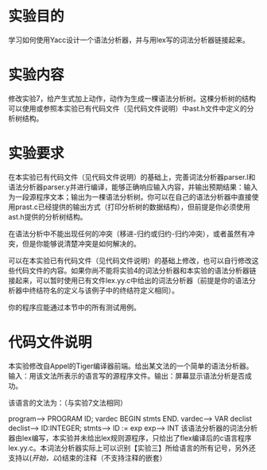 # 实验目的
学习如何使用Yacc设计一个语法分析器，并与用lex写的词法分析器链接起来。

# 实验内容
修改实验7，给产生式加上动作，动作为生成一棵语法分析树。这棵分析树的结构可以使用或参照本实验已有代码文件（见代码文件说明）中ast.h文件中定义的分析树结构。
# 实验要求
   在本实验已有代码文件（见代码文件说明）的基础上，完善词法分析器parser.l和语法分析器parser.y并进行编译，能够正确响应输入内容，并输出预期结果：输入为一段源程序文本；输出为一棵语法分析树。你可以在自己的语法分析器中直接使用prast.c已经提供的输出方式（打印分析树的数据结构），但前提是你必须使用ast.h提供的分析树结构。

   在语法分析中不能出现任何的冲突（移进-归约或归约-归约冲突），或者虽然有冲突，但是你能够说清楚冲突是如何解决的。

   可以在本实验已有代码文件（见代码文件说明）的基础上修改，也可以自行修改这些代码文件的内容。如果你尚不能将实验4的词法分析器和本实验的语法分析器链接起来，可以暂时使用已有文件lex.yy.c中给出的词法分析器（前提是你的语法分析器中终结符名的定义与该例子中的终结符定义相同）。

 你的程序应能通过本节中的所有测试用例。


# 代码文件说明
本实验修改自Appel的Tiger编译器前端。给出某文法的一个简单的语法分析器。输入：用该文法所表示的语言写的源程序文件。输出：屏幕显示语法分析是否成功。

该语言的文法为：（与实验7文法相同）

program--> PROGRAM ID; vardec BEGIN stmts END. 
vardec-->   VAR declist 
declist-->  ID:INTEGER;
stmts--> ID := exp
exp--> INT
该语法分析器的词法分析器由lex编写，本实验并未给出lex规则源程序，只给出了flex编译后的c语言程序lex.yy.c。本词法分析器实际上可以识别【实验三】所给语言的所有记号，另外还支持以(*开始，以*)结束的注释（不支持注释的嵌套）
